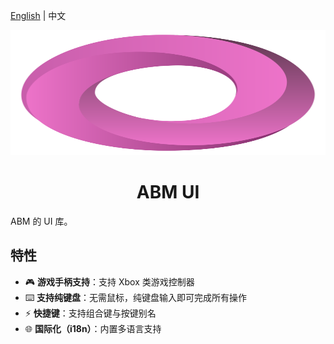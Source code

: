 [English](./readme.md) | 中文

<img src="./assets/icon.svg" alt="ABM Icon" width="100%" height="200">
<h1 align="center">ABM UI</h1>
ABM 的 UI 库。

## 特性
- 🎮 **游戏手柄支持**：支持 Xbox 类游戏控制器
- ⌨️ **支持纯键盘**：无需鼠标，纯键盘输入即可完成所有操作
- ⚡ **快捷键**：支持组合键与按键别名
- 🌐 **国际化（i18n）**：内置多语言支持
